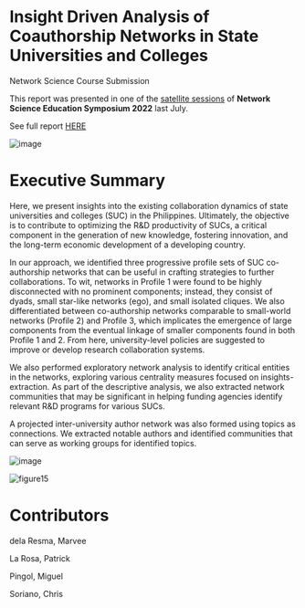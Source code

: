 # Insight Driven Analysis of Coauthorship Networks in State Universities and Colleges

Network Science Course Submission

This report was presented in one of the [satellite sessions](https://sites.google.com/view/netscied2022/) of **Network Science Education Symposium 2022** last July.

See full report [HERE](https://github.com/mbdelaresma/coauthorship-network/blob/main/FinalReport.pdf)

![image](https://user-images.githubusercontent.com/71246479/188304739-540c56f3-8949-43ec-9bc4-e0374952c91a.png)

# Executive Summary

Here, we present insights into the existing collaboration dynamics of state universities and colleges (SUC) in the Philippines. Ultimately, the objective is to
contribute to optimizing the R&D productivity of SUCs, a critical component in the generation of new knowledge, fostering innovation, and the long-term economic development of a developing country. 

In our approach, we identified three progressive profile sets of SUC co-authorship networks that can be useful in crafting strategies to further collaborations. To wit, networks in Profile 1 were found to be highly disconnected with no prominent components; instead, they consist of dyads, small star-like networks (ego), and small isolated cliques. We also differentiated between co-authorship networks comparable to small-world networks (Profile 2) and Profile 3, which implicates the emergence of large components from the eventual linkage of smaller components found in both Profile 1 and 2. From here, university-level policies are suggested to improve or develop research collaboration systems. 

We also performed exploratory network analysis to identify critical entities in the networks, exploring various centrality measures focused on insights-extraction. As part of the descriptive analysis, we also extracted network communities that may be significant in helping funding agencies identify relevant R&D programs for various SUCs.

A projected inter-university author network was also formed using topics as connections. We extracted notable authors and identified communities that can serve as working groups for identified topics.

![image](https://user-images.githubusercontent.com/71246479/188304809-e8dfcb21-bb11-4da8-842a-d0314cae58f4.png)

![figure15](https://user-images.githubusercontent.com/71246479/188304861-d0a7a037-454e-43bd-a519-fce5ae158829.png)

# Contributors

dela Resma, Marvee

La Rosa, Patrick

Pingol, Miguel

Soriano, Chris


